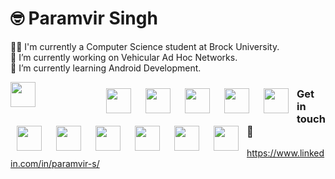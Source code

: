 # 🤓️ Paramvir Singh

👨‍🎓 I'm currently a Computer Science student at Brock University. <br>
🔭 I’m currently working on Vehicular Ad Hoc Networks. <br>
🌱 I’m currently learning Android Development. <br>

<img align="left" width="40px" style="padding-right:100px;"  src="https://cdn.jsdelivr.net/gh/devicons/devicon/icons/cplusplus/cplusplus-original.svg" />

<img  align="left" width="40px" style="padding :10px" src="https://cdn.jsdelivr.net/gh/devicons/devicon/icons/c/c-original.svg" />

<img  align="left" width="40px" style="padding :10px" src="https://cdn.jsdelivr.net/gh/devicons/devicon/icons/java/java-original.svg" />

<img  align="left" width="40px" style="padding :10px" src="https://cdn.jsdelivr.net/gh/devicons/devicon/icons/kotlin/kotlin-original.svg" />
          
<img align="left" width="40px" style="padding :10px" src="https://cdn.jsdelivr.net/gh/devicons/devicon/icons/python/python-original.svg" />

<img  align="left" width="40px" style="padding :10px" src="https://cdn.jsdelivr.net/gh/devicons/devicon/icons/android/android-original.svg" />

<img align="left" width="40px" style="padding :10px" src="https://cdn.jsdelivr.net/gh/devicons/devicon/icons/linux/linux-original.svg" />

<img  align="left" width="40px" style="padding :10px" src="https://cdn.jsdelivr.net/gh/devicons/devicon/icons/bash/bash-original.svg" />          

<img  align="left" width="40px" style="padding :10px" src="https://cdn.jsdelivr.net/gh/devicons/devicon/icons/git/git-original.svg" />

<img align="left" width="40px" style="padding :10px" src="https://cdn.jsdelivr.net/gh/devicons/devicon/icons/postgresql/postgresql-original.svg" />

<img align="left" width="40px" style="padding :10px" src="https://cdn.jsdelivr.net/gh/devicons/devicon/icons/sqlite/sqlite-original.svg" />

<img align="left" width="40px" style="padding :10px"  src="https://cdn.jsdelivr.net/gh/devicons/devicon/icons/gradle/gradle-plain.svg" />    

### Get in touch 🤝️
https://www.linkedin.com/in/paramvir-s/
